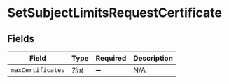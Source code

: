 # SetSubjectLimitsRequestCertificate


## Fields

| Field              | Type               | Required           | Description        |
| ------------------ | ------------------ | ------------------ | ------------------ |
| `maxCertificates`  | *?int*             | :heavy_minus_sign: | N/A                |